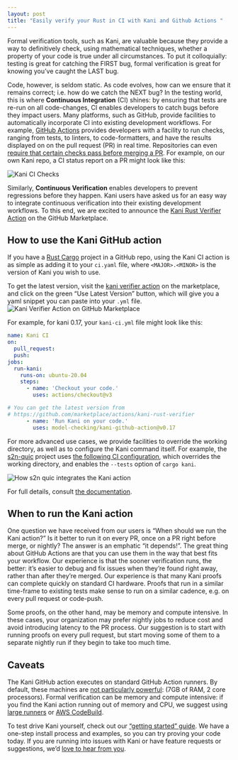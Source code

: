 ```yaml
---
layout: post
title: "Easily verify your Rust in CI with Kani and Github Actions "
---
```


Formal verification tools, such as Kani, are valuable because they provide a way to definitively check, using mathematical techniques, whether a property of your code is true under all circumstances.  To put it colloquially: testing is great for catching the FIRST bug, formal verification is great for knowing you’ve caught the LAST bug.  

Code, however, is seldom static. As code evolves, how can we ensure that it remains correct; i.e. how do we catch the NEXT bug? In the testing world, this is where **Continuous Integration** (CI) shines: by ensuring that tests are re-run on all code-changes, CI enables developers to catch bugs before they impact users.  Many platforms, such as GitHub, provide facilities to automatically incorporate CI into existing development workflows.  For example, [GitHub Actions](https://github.com/features/actions) provides developers with a facility to run checks, ranging from tests, to linters, to code-formatters, and have the results displayed on on the pull request (PR) in real time.  Repositories can even [require that certain checks pass before merging a PR](https://docs.github.com/en/repositories/configuring-branches-and-merges-in-your-repository/defining-the-mergeability-of-pull-requests/about-protected-branches#require-status-checks-before-merging).  For example, on our own Kani repo, a CI status report on a PR might look like this:

<img src="{{site.baseurl | prepend: site.url}}/assets/images/kani-ci-checks.png" alt="Kani CI Checks" />

Similarly, **Continuous Verification** enables developers to prevent regressions before they happen. Kani users have asked us for an easy way to integrate continuous verification into their existing development workflows. To this end, we are excited to announce the [Kani Rust Verifier Action](https://github.com/marketplace/actions/kani-rust-verifier) on the GitHub Marketplace.

## How to use the Kani GitHub action

If you have a [Rust Cargo](https://doc.rust-lang.org/cargo/) project in a GitHub repo, using the Kani CI action is as simple as adding it to your `ci.yaml` file, where `<MAJOR>.<MINOR>` is the version of Kani you wish to use.  

To get the latest version, visit the [kani verifier action](https://github.com/marketplace/actions/kani-rust-verifier) on the marketplace, and click on the green “Use Latest Version” button, which will give you a yaml snippet you can paste into your `.yml` file.
<img src="{{site.baseurl | prepend: site.url}}/assets/images/kani-verifier-action.png" alt="Kani Verifier Action on GitHub Marketplace" />

For example, for kani 0.17, your `kani-ci.yml` file might look like this:

```yaml
name: Kani CI
on:
  pull_request:
  push:
jobs:
  run-kani:
    runs-on: ubuntu-20.04
    steps:
      - name: 'Checkout your code.'
        uses: actions/checkout@v3

# You can get the latest version from
# https://github.com/marketplace/actions/kani-rust-verifier
      - name: 'Run Kani on your code.'
        uses: model-checking/kani-github-action@v0.17
```

For more advanced use cases, we provide facilities to override the working directory, as well as to configure the Kani command itself. For example, the [s2n-quic](https://github.com/aws/s2n-quic) project uses [the following CI configuration](https://github.com/aws/s2n-quic/blob/main/.github/workflows/ci.yml#L613), which overrides the working directory, and enables the `--tests` option of `cargo kani`.

<img src="{{site.baseurl | prepend: site.url}}/assets/images/s2n-quic-using-kani-action.png" alt="How s2n quic integrates the Kani action" />

For full details, consult [the documentation](https://model-checking.github.io/kani/install-github-ci.html).

## When to run the Kani action

One question we have received from our users is “When should we run the Kani action?”  Is it better to run it on every PR, once on a PR right before merge, or nightly?  The answer is an emphatic “it depends!”.  The great thing about  GitHub Actions are that you can use them in the way that best fits your workflow.  Our experience is that the sooner verification runs, the better: it’s easier to debug and fix issues when they’re found right away, rather than after they’re merged.  Our experience is that many Kani proofs can complete quickly on standard CI hardware.  Proofs that run in a similar time-frame to existing tests make sense to run on a similar cadence, e.g. on every pull request or code-push.

Some proofs, on the other hand, may be memory and compute intensive.  In these cases, your organization may prefer nightly jobs to reduce cost and avoid introducing latency to the PR process.  Our suggestion is to start with running proofs on every pull request, but start moving some of them to a separate nightly run if they begin to take too much time.

## Caveats 

The Kani GitHub action executes on standard GitHub Action runners. By default, these machines are [not particularly powerful](https://docs.github.com/en/actions/using-github-hosted-runners/about-github-hosted-runners#supported-runners-and-hardware-resources): (7GB of RAM, 2 core processors).  Formal verification can be memory and compute intensive: if you find the Kani action running out of memory and CPU, we suggest using [large runners](https://docs.github.com/en/actions/using-github-hosted-runners/using-larger-runners) or [AWS CodeBuild](https://aws.amazon.com/codebuild/).

To test drive Kani yourself, check out our [“getting started” guide](https://model-checking.github.io/kani/getting-started.html). We have a one-step install process and examples, so you can try proving your code today.  If you are running into issues with Kani or have feature requests or suggestions, we’d [love to hear from you](https://github.com/model-checking/kani/issues).
